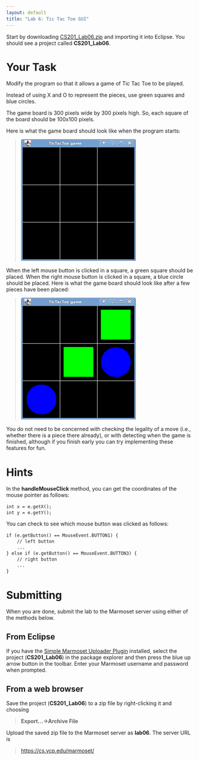 ```yaml
---
layout: default
title: "Lab 6: Tic Tac Toe GUI"
---
```


Start by downloading [CS201\_Lab06.zip](CS201_Lab06.zip) and importing it into Eclipse. You should see a project called **CS201\_Lab06**.

Your Task
=========

Modify the program so that it allows a game of Tic Tac Toe to be played.

Instead of using X and O to represent the pieces, use green squares and blue circles.

The game board is 300 pixels wide by 300 pixels high. So, each square of the board should be 100x100 pixels.

Here is what the game board should look like when the program starts:

> ![image](images/lab06/ticTacToeStart.png)

When the left mouse button is clicked in a square, a green square should be placed. When the right mouse button is clicked in a square, a blue circle should be placed. Here is what the game board should look like after a few pieces have been placed:

> ![image](images/lab06/ticTacToePlay.png)

You do not need to be concerned with checking the legality of a move (i.e., whether there is a piece there already), or with detecting when the game is finished, although if you finish early you can try implementing these features for fun.

Hints
=====

In the **handleMouseClick** method, you can get the coordinates of the mouse pointer as follows:

    int x = e.getX();
    int y = e.getY();

You can check to see which mouse button was clicked as follows:

    if (e.getButton() == MouseEvent.BUTTON1) {
        // left button
        ...
    } else if (e.getButton() == MouseEvent.BUTTON3) {
        // right button
        ...
    }

Submitting
==========

When you are done, submit the lab to the Marmoset server using either of the methods below.

From Eclipse
------------

If you have the [Simple Marmoset Uploader Plugin](../resources.html) installed, select the project (**CS201\_Lab06**) in the package explorer and then press the blue up arrow button in the toolbar. Enter your Marmoset username and password when prompted.

From a web browser
------------------

Save the project (**CS201\_Lab06**) to a zip file by right-clicking it and choosing

> **Export...-\>Archive File**

Upload the saved zip file to the Marmoset server as **lab06**. The server URL is

> <https://cs.ycp.edu/marmoset/>
